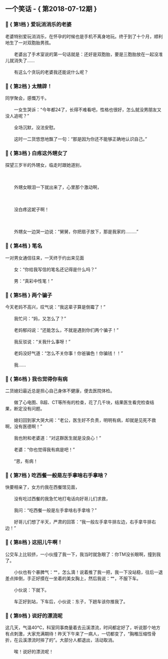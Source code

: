 ## 一个笑话 - { 第2018-07-12期 }
</hr>

### :jack_o_lantern: { 第1档 } 爱玩消消乐的老婆
老婆特别爱玩消消乐，在怀孕的时候也是手机不离身地玩。终于到了十个月，顺利地生了一对双胞胎男孩。<br/><br/>　　老婆出了手术室说的第一句话就是：还好是双胞胎，要是三胞胎放在一起没准儿就消失了……<br/><br/>　　有这么个贪玩的老婆我还能说什么呢？


### :jack_o_lantern: { 第2档 } 太精辟！
同学聚会，感慨万千。<br/><br/>　　一女生哭诉：“今年都24了，长得不难看吧，性格也很好，怎么就没男朋友又没人追呢？”<br/><br/>　　全场沉默，没法安慰。<br/><br/>　　这时一二货悠悠地飘了一句：“那是因为你还不能够正确地认识自己。”


### :jack_o_lantern: { 第3档 } 白疼这外甥女了
探望三岁半的外甥女，临走时跟她道别，<br/><br/><br/><br/>　　外甥女眼泪一下就出来了，心里那个激动啊，<br/><br/><br/><br/>　　没白疼这妮子啊！<br/><br/><br/><br/>　　外甥女一边哭一边说：“舅舅，你把扇子放下，那是我家的………”


### :jack_o_lantern: { 第4档 } 笔名
一对男女通信往来，一天终于约出来见面<br/><br/>　　女：“你给我写信的笔名还记得是什么吗？”<br/><br/>　　男：“真彩中性笔！”


### :jack_o_lantern: { 第5档 } 两个骗子
今天老妈不高兴，叹气说：“我这辈子算是倒霉了！”<br/><br/>　　我忙问：“妈，又怎么了？”<br/><br/>　　老妈郁闷说：“还能怎么，不就是遇到你们两个骗子！”<br/><br/>　　我反驳说：“关我什么事呀！”<br/><br/>　　老妈没好气道：“怎么不关你事！你爸骗色！你骗钱！！”<br/><br/>　　我……


### :jack_o_lantern: { 第6档 } 我也觉得你有病
二货媳妇最近总是担心自己身体不健康，便去医院体检。<br/><br/>　　做了心电图、B超、CT等所有的检查，花了几千块，结果医生看完检查结果，断定没有问题。<br/><br/>　　媳妇回到家大哭大闹：“老公，医生好不负责，明明有病，却就是见死不救啊，没有医德啊！”<br/><br/>　　我也附和老婆道：“对这群医生就是没良心！”<br/><br/>　　老婆：“你也觉得我有病是吧！”<br/><br/>　　“恩，有病！


### :jack_o_lantern: { 第7档 } 吃西餐一般是左手拿啥右手拿啥？
快要相亲了，女方约我在西餐馆见面，<br/><br/>　　没有吃过西餐的我急忙地打电话向好哥儿们求救，<br/><br/>　　我问：“吃西餐一般是左手拿啥右手拿啥？”<br/><br/>　　好哥儿们想了半天，严肃的回答：“我一般左手拿牛排左边，右手拿牛排右边！”


### :jack_o_lantern: { 第8档 } 这招儿牛啊！
公交车上比较挤，一小伙撞了我一下，我当时就急眼了：你TM没长眼啊，撞到我了。<br/><br/>　　小伙也有个暴脾气：艹，怎么滴！说着推了我一把，我一下没站稳，往后一退差点摔倒，手正好摸在一坐着的美女胸上，然后我说：艹，不服下车。<br/><br/>　　小伙说：下就下。<br/><br/>　　车正好到站，下车后，小伙说：东子，下趟车该你推我了。


### :jack_o_lantern: { 第9档 } 说好的漂流呢
这几天，气温40℃，科室同事商量着去云溪漂流，时间都定好了，听说那个地方有点刺激，大家充满期待！昨天下午来了一病人，一切都变了，“胸椎压缩性骨折，在云溪漂流时摔了的”。大部分人都退出，活动取消。<br/><br/>　　唉！说好的漂流呢！

